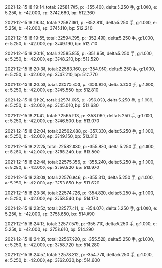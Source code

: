 2021-12-15 18:19:14, total: 22581.705, p: -355.400, delta:5.250 手, g:1.000, e: 5.250, b: -42.000, ep: 3742.680, bp: 512.260

2021-12-15 18:19:34, total: 22587.361, p: -352.810, delta:5.250 手, g:1.000, e: 5.250, b: -42.000, ep: 3745.110, bp: 512.240

2021-12-15 18:19:55, total: 22594.395, p: -352.490, delta:5.250 手, g:1.000, e: 5.250, b: -42.000, ep: 3749.190, bp: 512.710

2021-12-15 18:20:16, total: 22585.855, p: -351.950, delta:5.250 手, g:1.000, e: 5.250, b: -42.000, ep: 3748.210, bp: 512.520

2021-12-15 18:20:38, total: 22583.360, p: -354.950, delta:5.250 手, g:1.000, e: 5.250, b: -42.000, ep: 3747.210, bp: 512.770

2021-12-15 18:20:59, total: 22575.453, p: -356.930, delta:5.250 手, g:1.000, e: 5.250, b: -42.000, ep: 3745.550, bp: 512.810

2021-12-15 18:21:20, total: 22574.695, p: -356.030, delta:5.250 手, g:1.000, e: 5.250, b: -42.000, ep: 3745.010, bp: 512.630

2021-12-15 18:21:42, total: 22565.913, p: -358.060, delta:5.250 手, g:1.000, e: 5.250, b: -42.000, ep: 3746.500, bp: 513.070

2021-12-15 18:22:04, total: 22562.088, p: -357.330, delta:5.250 手, g:1.000, e: 5.250, b: -42.000, ep: 3749.150, bp: 513.310

2021-12-15 18:22:25, total: 22582.830, p: -355.880, delta:5.250 手, g:1.000, e: 5.250, b: -42.000, ep: 3755.240, bp: 513.890

2021-12-15 18:22:48, total: 22575.356, p: -355.240, delta:5.250 手, g:1.000, e: 5.250, b: -42.000, ep: 3756.520, bp: 513.970

2021-12-15 18:23:09, total: 22576.946, p: -355.310, delta:5.250 手, g:1.000, e: 5.250, b: -42.000, ep: 3753.650, bp: 513.620

2021-12-15 18:23:30, total: 22574.726, p: -354.820, delta:5.250 手, g:1.000, e: 5.250, b: -42.000, ep: 3758.540, bp: 514.170

2021-12-15 18:23:52, total: 22577.411, p: -354.070, delta:5.250 手, g:1.000, e: 5.250, b: -42.000, ep: 3758.650, bp: 514.090

2021-12-15 18:24:13, total: 22577.579, p: -355.710, delta:5.250 手, g:1.000, e: 5.250, b: -42.000, ep: 3758.610, bp: 514.290

2021-12-15 18:24:35, total: 22567.920, p: -355.520, delta:5.250 手, g:1.000, e: 5.250, b: -42.000, ep: 3758.720, bp: 514.280

2021-12-15 18:24:57, total: 22578.312, p: -354.770, delta:5.250 手, g:1.000, e: 5.250, b: -42.000, ep: 3762.030, bp: 514.600